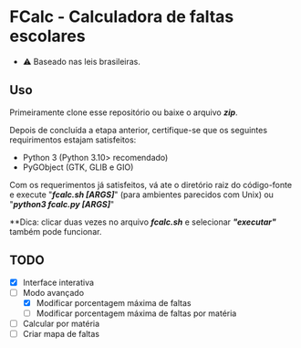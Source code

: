 # FCalc - Calculadora de faltas escolares
- ⚠️ Baseado nas leis brasileiras.

## Uso
Primeiramente clone esse repositório ou baixe o arquivo **_zip_**.

Depois de concluída a etapa anterior, certifique-se que os seguintes requirimentos estajam satisfeitos:
- Python 3 (Python 3.10> recomendado)
- PyGObject (GTK, GLIB e GIO)

Com os requerimentos já satisfeitos, vá ate o diretório raiz do código-fonte e execute "**_fcalc.sh [ARGS]_**" (para ambientes parecidos com Unix) ou "**_python3 fcalc.py [ARGS]_**"

**Dica: clicar duas vezes no arquivo **_fcalc.sh_** e selecionar **_"executar"_** também pode funcionar.

## TODO
- [x] Interface interativa
- [ ] Modo avançado
    - [x] Modificar porcentagem máxima de faltas
    - [ ] Modificar porcentagem máxima de faltas por matéria
- [ ] Calcular por matéria 
- [ ] Criar mapa de faltas
